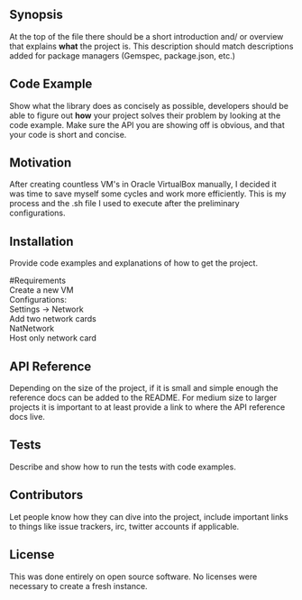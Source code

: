 ## Synopsis

At the top of the file there should be a short introduction and/ or overview that explains **what** the project is. This description should match descriptions added for package managers (Gemspec, package.json, etc.)

## Code Example

Show what the library does as concisely as possible, developers should be able to figure out **how** your project solves their problem by looking at the code example. Make sure the API you are showing off is obvious, and that your code is short and concise.

## Motivation

After creating countless VM's in Oracle VirtualBox manually, I decided it was time to save myself some cycles and work more efficiently. This is my process and the .sh file I used to execute after the preliminary configurations.

## Installation

Provide code examples and explanations of how to get the project.  

#Requirements  
Create a new VM  
Configurations:  
  Settings  -> Network  
    Add two network cards  
      NatNetwork  
      Host only network card  

## API Reference

Depending on the size of the project, if it is small and simple enough the reference docs can be added to the README. For medium size to larger projects it is important to at least provide a link to where the API reference docs live.

## Tests

Describe and show how to run the tests with code examples.

## Contributors

Let people know how they can dive into the project, include important links to things like issue trackers, irc, twitter accounts if applicable.

## License

This was done entirely on open source software. No licenses were necessary to create a fresh instance.
